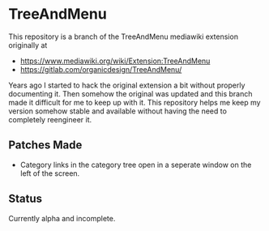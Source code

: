 # TreeAndMenu

This repository is a branch of the TreeAndMenu mediawiki extension originally at
* https://www.mediawiki.org/wiki/Extension:TreeAndMenu
* https://gitlab.com/organicdesign/TreeAndMenu/

Years ago I started to hack the original extension a bit without properly documenting it.
Then somehow the original was updated and this branch made it difficult for me to keep up with it. This repository helps me keep my version somehow stable and available without having the need to completely reengineer it.


## Patches Made

* Category links in the category tree open in a seperate window on the left of the screen.



## Status 

Currently alpha and incomplete.



